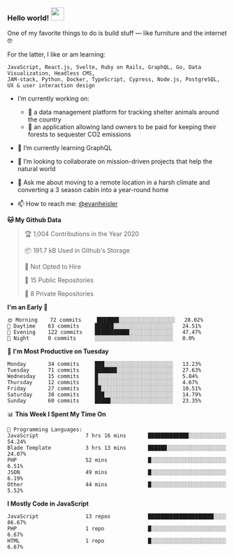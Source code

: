 ### Hello world! <img src="https://media.giphy.com/media/hvRJCLFzcasrR4ia7z/giphy.gif" width="30px">

One of my favorite things to do is build stuff — like furniture and the internet 🤓

For the latter, I like or am learning:

```text
JavaScript, React.js, Svelte, Ruby on Rails, GraphQL, Go, Data Visualization, Headless CMS, 
JAM-stack, Python, Docker, TypeScript, Cypress, Node.js, PostgreSQL, UX & user interaction design
```

- I’m currently working on:
  - 🐶  a data management platform for tracking shelter animals around the country 
  - 🌳  an application allowing land owners to be paid for keeping their forests to sequester CO2 emissions


- 🌱  I’m currently learning GraphQL
- 👯  I’m looking to collaborate on mission-driven projects that help the natural world
- 💬  Ask me about moving to a remote location in a harsh climate and converting a 3 season cabin into a year-round home
- 📫  How to reach me: [@evanheisler](https://twitter.com/evanheisler)

<!--START_SECTION:waka-->
**🐱 My Github Data** 

> 🏆 1,004 Contributions in the Year 2020
 > 
> 📦 191.7 kB Used in Github's Storage 
 > 
> 🚫 Not Opted to Hire
 > 
> 📜 15 Public Repositories
 > 
> 🔑 8 Private Repositories 

**I'm an Early 🐤** 

```text
🌞 Morning    72 commits     ███████░░░░░░░░░░░░░░░░░░   28.02% 
🌆 Daytime    63 commits     ██████░░░░░░░░░░░░░░░░░░░   24.51% 
🌃 Evening    122 commits    ███████████░░░░░░░░░░░░░░   47.47% 
🌙 Night      0 commits      ░░░░░░░░░░░░░░░░░░░░░░░░░   0.0%

```
📅 **I'm Most Productive on Tuesday** 

```text
Monday       34 commits     ███░░░░░░░░░░░░░░░░░░░░░░   13.23% 
Tuesday      71 commits     ███████░░░░░░░░░░░░░░░░░░   27.63% 
Wednesday    15 commits     █░░░░░░░░░░░░░░░░░░░░░░░░   5.84% 
Thursday     12 commits     █░░░░░░░░░░░░░░░░░░░░░░░░   4.67% 
Friday       27 commits     ██░░░░░░░░░░░░░░░░░░░░░░░   10.51% 
Saturday     38 commits     ███░░░░░░░░░░░░░░░░░░░░░░   14.79% 
Sunday       60 commits     █████░░░░░░░░░░░░░░░░░░░░   23.35%

```


📊 **This Week I Spent My Time On** 

```text
💬 Programming Languages: 
JavaScript               7 hrs 16 mins       █████████████░░░░░░░░░░░░   54.24% 
Blade Template           3 hrs 13 mins       ██████░░░░░░░░░░░░░░░░░░░   24.07% 
PHP                      52 mins             █░░░░░░░░░░░░░░░░░░░░░░░░   6.51% 
JSON                     49 mins             █░░░░░░░░░░░░░░░░░░░░░░░░   6.19% 
Other                    44 mins             █░░░░░░░░░░░░░░░░░░░░░░░░   5.52%

```

**I Mostly Code in JavaScript** 

```text
JavaScript               13 repos            █████████████████████░░░░   86.67% 
PHP                      1 repo              █░░░░░░░░░░░░░░░░░░░░░░░░   6.67% 
HTML                     1 repo              █░░░░░░░░░░░░░░░░░░░░░░░░   6.67%

```



<!--END_SECTION:waka-->
